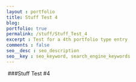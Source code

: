 ```yaml
---
layout : portfolio
title: Stuff Test 4
blog: 
portfolio: true
permalink: /stuff/Stuff_Test_4
excerpt : Test for a 4th portfolio type entry
comments : false
seo__desc : seo_description
seo__key : seo_keyword, search_engine_keywords
---
```

<img alt="" src="http://placehold.it/200x200/0eafff/ffffff.png" />
<!-- /intro -->
###Stuff Test #4
<img alt="" src="http://placehold.it/400x400/0eafff/ffffff.png" />

